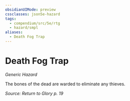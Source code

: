 ```yaml
---
obsidianUIMode: preview
cssclasses: json5e-hazard
tags:
  - compendium/src/5e/rtg
  - hazard/smpl
aliases:
  - Death Fog Trap
---
```

# Death Fog Trap
*Generic Hazard*  

The bones of the dead are warded to eliminate any thieves.

*Source: Return to Glory p. 19*